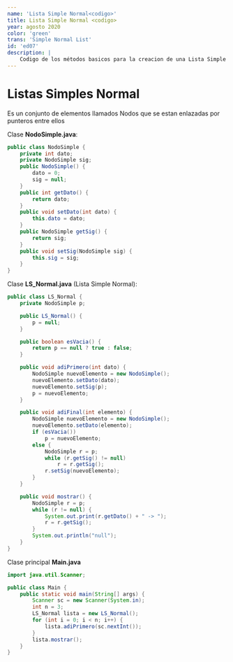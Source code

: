```yaml
---
name: 'Lista Simple Normal<codigo>'
title: Lista Simple Normal <codigo>
year: agosto 2020
color: 'green'
trans: 'Simple Normal List'
id: 'ed07'
description: |
    Codigo de los métodos basicos para la creacion de una Lista Simple Normal (Java)
---
```


# Listas Simples Normal

Es un conjunto de elementos llamados Nodos que se estan enlazadas por punteros entre ellos

Clase **NodoSimple.java**:
```java
public class NodoSimple {
	private int dato;
	private NodoSimple sig;
	public NodoSimple() {
		dato = 0;
		sig = null;
	}
	public int getDato() {
		return dato;
	}
	public void setDato(int dato) {
		this.dato = dato;
	}
	public NodoSimple getSig() {
		return sig;
	}
	public void setSig(NodoSimple sig) {
		this.sig = sig;
	}
}

```
Clase **LS_Normal.java** (Lista Simple Normal):
```java
public class LS_Normal {
	private NodoSimple p;

	public LS_Normal() {
		p = null;
	}

	public boolean esVacia() {
		return p == null ? true : false;
	}

	public void adiPrimero(int dato) {
		NodoSimple nuevoElemento = new NodoSimple();
		nuevoElemento.setDato(dato);
		nuevoElemento.setSig(p);
		p = nuevoElemento;
	}

	public void adiFinal(int elemento) {
		NodoSimple nuevoElemento = new NodoSimple();
		nuevoElemento.setDato(elemento);
		if (esVacia())
			p = nuevoElemento;
		else {
			NodoSimple r = p;
			while (r.getSig() != null)
				r = r.getSig();
			r.setSig(nuevoElemento);
		}
	}

	public void mostrar() {
		NodoSimple r = p;
		while (r != null) {
			System.out.print(r.getDato() + " -> ");
			r = r.getSig();
		}
		System.out.println("null");
	}
}
```
Clase principal **Main.java**
```java
import java.util.Scanner;

public class Main {
	public static void main(String[] args) {
		Scanner sc = new Scanner(System.in);
		int n = 3;
		LS_Normal lista = new LS_Normal();
		for (int i = 0; i < n; i++) {
			lista.adiPrimero(sc.nextInt());
		}
		lista.mostrar();
	}
}
```